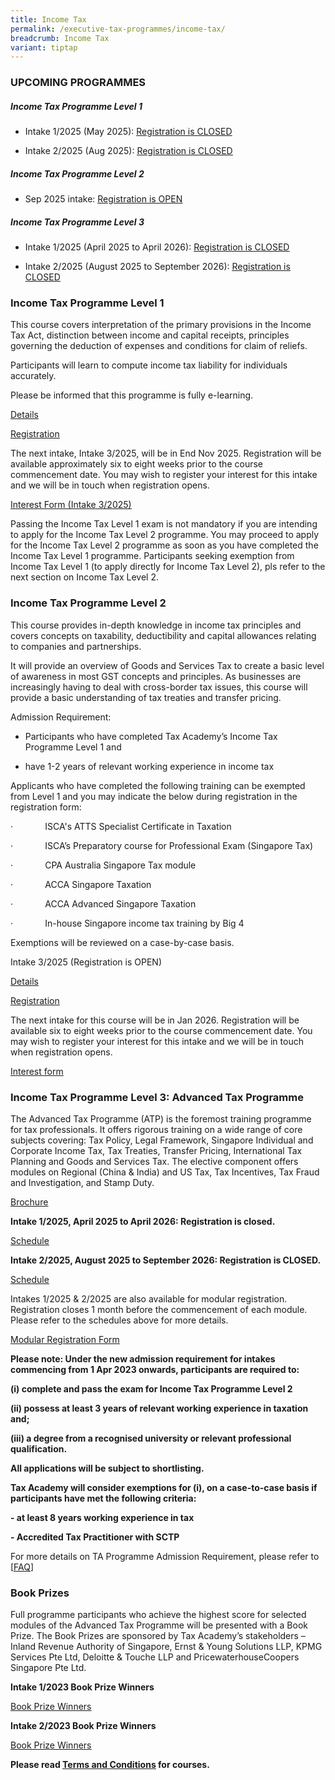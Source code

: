 ```yaml
---
title: Income Tax
permalink: /executive-tax-programmes/income-tax/
breadcrumb: Income Tax
variant: tiptap
---
```

<h3><strong>UPCOMING PROGRAMMES</strong></h3>
<h5><strong>Income Tax Programme Level 1</strong></h5>
<ul data-tight="true" class="tight">
<li>
<p>Intake 1/2025 (May 2025): <a href="https://www.taxacademy.sg/executive-tax-programmes/income-tax/#etp1oct-ta-id" rel="noopener noreferrer nofollow" target="_blank"><u>Registration is CLOSED</u></a>
</p>
</li>
<li>
<p>Intake 2/2025 (Aug 2025): <a href="https://staging-lite.d3w2b1tr7gtdnd.amplifyapp.com/executive-tax-programmes/income-tax/" rel="noopener nofollow" target="_blank"><u>Registration is CLOSED</u></a>
</p>
<p></p>
</li>
</ul>
<h5><strong>Income Tax Programme Level 2</strong></h5>
<ul data-tight="true" class="tight">
<li>
<p>Sep 2025 intake: <a href="https://www.taxacademy.sg/executive-tax-programmes/income-tax/#etp2sep-ta-id" rel="noopener noreferrer nofollow" target="_blank"><u>Registration is OPEN</u></a>
</p>
<p></p>
</li>
</ul>
<h5><strong>Income Tax Programme Level 3</strong></h5>
<ul data-tight="true" class="tight">
<li>
<p>Intake 1/2025 (April 2025 to April 2026): <a href="https://www.taxacademy.sg/executive-tax-programmes/income-tax/#atp-ta-id" rel="noopener noreferrer nofollow" target="_blank"><u>Registration is CLOSED</u></a>
</p>
</li>
<li>
<p>Intake 2/2025 (August 2025 to September 2026): <a href="https://www.taxacademy.sg/executive-tax-programmes/income-tax/#atp-ta-id" rel="noopener noreferrer nofollow" target="_blank"><u>Registration is CLOSED</u></a>
</p>
</li>
</ul>
<p></p>
<h3><strong>Income Tax Programme Level 1</strong></h3>
<p>This course covers interpretation of the primary provisions in the Income
Tax Act, distinction between income and capital receipts, principles governing
the deduction of expenses and conditions for claim of reliefs.</p>
<p>Participants will learn to compute income tax liability for individuals
accurately.</p>
<p>Please be informed that this programme is fully e-learning.</p>
<p><a href="https://go.gov.sg/kj0y00" rel="noopener nofollow" target="_blank"><u>Details</u></a>
</p>
<p><a href="https://form.gov.sg/684b821e095c7f327ae154c6" rel="noopener nofollow" target="_blank"><u>Registration</u></a>
</p>
<p>The next intake, Intake 3/2025, will be in End Nov 2025. Registration
will be available approximately six to eight weeks prior to the course
commencement date. You may wish to register your interest for this intake
and we will be in touch when registration opens.</p>
<p><a href="https://form.gov.sg/686cd654baeccc60b2496117" rel="noopener nofollow" target="_blank"><u>Interest Form (Intake 3/2025)</u></a>
</p>
<p>Passing the Income Tax Level 1 exam is not mandatory if you are intending
to apply for the Income Tax Level 2 programme. You may proceed to apply
for the Income Tax Level 2 programme as soon as you have completed the
Income Tax Level 1 programme. Participants seeking exemption from Income
Tax Level 1 (to apply directly for Income Tax Level 2), pls refer to the
next section on Income Tax Level 2.</p>
<p></p>
<h3><strong>Income Tax Programme Level 2</strong></h3>
<p>This course provides in-depth knowledge in income tax principles and covers
concepts on taxability, deductibility and capital allowances relating to
companies and partnerships.</p>
<p>It will provide an overview of Goods and Services Tax to create a basic
level of awareness in most GST concepts and principles. As businesses are
increasingly having to deal with cross-border tax issues, this course will
provide a basic understanding of tax treaties and transfer pricing.</p>
<p></p>
<p>Admission Requirement:</p>
<ul data-tight="true" class="tight">
<li>
<p>Participants who have completed Tax Academy’s Income Tax Programme Level
1 and</p>
</li>
</ul>
<ul data-tight="true" class="tight">
<li>
<p>have 1-2 years of relevant working experience in income tax</p>
</li>
</ul>
<p></p>
<p>Applicants who have completed the following training can be exempted from
Level 1 and you may indicate the below during registration in the registration
form:</p>
<p>·&nbsp;&nbsp;&nbsp;&nbsp;&nbsp;&nbsp;&nbsp;&nbsp;&nbsp;&nbsp;&nbsp;&nbsp;
ISCA's ATTS Specialist Certificate in Taxation</p>
<p>·&nbsp;&nbsp;&nbsp;&nbsp;&nbsp;&nbsp;&nbsp;&nbsp;&nbsp;&nbsp;&nbsp;&nbsp;
ISCA’s Preparatory course for Professional Exam (Singapore Tax)</p>
<p>·&nbsp;&nbsp;&nbsp;&nbsp;&nbsp;&nbsp;&nbsp;&nbsp;&nbsp;&nbsp;&nbsp;&nbsp;
CPA Australia Singapore Tax module</p>
<p>·&nbsp;&nbsp;&nbsp;&nbsp;&nbsp;&nbsp;&nbsp;&nbsp;&nbsp;&nbsp;&nbsp;&nbsp;
ACCA Singapore Taxation</p>
<p>·&nbsp;&nbsp;&nbsp;&nbsp;&nbsp;&nbsp;&nbsp;&nbsp;&nbsp;&nbsp;&nbsp;&nbsp;
ACCA Advanced Singapore Taxation</p>
<p>·&nbsp;&nbsp;&nbsp;&nbsp;&nbsp;&nbsp;&nbsp;&nbsp;&nbsp;&nbsp;&nbsp;&nbsp;
In-house Singapore income tax training by Big 4</p>
<p>Exemptions will be reviewed on a case-by-case basis.</p>
<p></p>
<p>Intake 3/2025 (Registration is OPEN)</p>
<p><a href="/files/L2IT32025coursebrochure.pdf" rel="noopener nofollow" target="_blank">Details</a>
</p>
<p><a href="https://go.gov.sg/itl232025reg" rel="noopener nofollow" target="_blank"><u>Registration</u></a>
</p>
<p>The next intake for this course will be in Jan 2026. Registration will
be available six to eight weeks prior to the course commencement date.
You may wish to register your interest for this intake and we will be in
touch when registration opens.</p>
<p><a href="https://go.gov.sg/l2it32025interest" rel="noopener nofollow" target="_blank"><u>Interest form</u></a>
</p>
<h3><strong>Income Tax Programme Level 3: Advanced Tax Programme</strong></h3>
<p>The Advanced Tax Programme (ATP) is the foremost training programme for
tax professionals. It offers rigorous training on a wide range of core
subjects covering: Tax Policy, Legal Framework, Singapore Individual and
Corporate Income Tax, Tax Treaties, Transfer Pricing, International Tax
Planning and Goods and Services Tax. The elective component offers modules
on Regional (China &amp; India) and US Tax, Tax Incentives, Tax Fraud and
Investigation, and Stamp Duty.</p>
<p><a href="https://www.taxacademy.sg/files/ATP_FY25_Brochure.pdf" rel="noopener nofollow" target="_blank"><u>Brochure</u></a>
</p>
<p></p>
<p><strong>Intake 1/2025, April 2025 to April 2026: Registration is closed.</strong>
</p>
<p><a href="https://www.taxacademy.sg/files/ATP1_2025_Schedule.pdf" rel="noopener nofollow" target="_blank"><u>Schedule</u></a>
</p>
<p></p>
<p><strong>Intake 2/2025, August 2025 to September 2026: Registration is CLOSED.</strong>
</p>
<p><a href="https://www.taxacademy.sg/files/atp22025schedulev3.pdf" rel="noopener nofollow" target="_blank"><u>Schedule</u></a>
</p>
<p></p>
<p>Intakes 1/2025 &amp; 2/2025 are also available for modular registration.
Registration closes 1 month before the commencement of each module. Please
refer to the schedules above for more details.</p>
<p><a href="https://form.gov.sg/679780c0dbe89599f5a6e30a" rel="noopener nofollow" target="_blank"><u>Modular Registration Form</u></a>
</p>
<p></p>
<p><strong>Please note: Under the new admission requirement for intakes commencing from 1 Apr 2023 onwards, participants are required to:</strong>
</p>
<p><strong>(i) complete and pass the exam for Income Tax Programme Level 2</strong>
</p>
<p><strong>(ii) possess at least 3 years of relevant working experience in taxation and;</strong>
</p>
<p><strong>(iii) a degree from a recognised university or relevant professional qualification.</strong>
</p>
<p><strong>All applications will be subject to shortlisting.</strong>
</p>
<p><strong>Tax Academy will consider exemptions for (i), on a case-to-case basis if participants have met the following criteria:</strong>
</p>
<p><strong>- at least 8 years working experience in tax</strong>
</p>
<p><strong>- Accredited Tax Practitioner with SCTP</strong>
</p>
<p>For more details on TA Programme Admission Requirement, please refer to
[<a href="https://www.taxacademy.sg/executive-tax-programmes/tax-training-roadmap/" rel="noopener noreferrer nofollow" target="_blank"><u>FAQ</u></a>]</p>
<h3><strong>Book Prizes</strong></h3>
<p>Full programme participants who achieve the highest score for selected
modules of the Advanced Tax Programme will be presented with a Book Prize.
The Book Prizes are sponsored by Tax Academy’s stakeholders – Inland Revenue
Authority of Singapore, Ernst &amp; Young Solutions LLP, KPMG Services
Pte Ltd, Deloitte &amp; Touche LLP and PricewaterhouseCoopers Singapore
Pte Ltd.</p>
<p><strong>Intake 1/2023 Book Prize Winners</strong>
</p>
<p><a href="https://www.taxacademy.sg/files/ATP_INTAKE_1_TA_WEBSITE.pdf" rel="noopener nofollow" target="_blank"><u>Book Prize Winners</u></a>
</p>
<p><strong>Intake 2/2023 Book Prize Winners</strong>
</p>
<p><a href="https://www.taxacademy.sg/files/ATP_INTAKE_2_TA_WEBSITE.pdf" rel="noopener nofollow" target="_blank"><u>Book Prize Winners</u></a>
</p>
<p><strong>Please read <a href="https://www.taxacademy.sg/executive-tax-programmes/terms-and-conditions/" rel="noopener noreferrer nofollow" target="_blank"><u>Terms and Conditions</u></a> for courses.</strong>
</p>
<p></p>